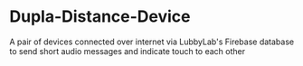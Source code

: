 # Dupla-Distance-Device
A pair of devices connected over internet via LubbyLab's Firebase database to send short audio messages and indicate touch to each other
